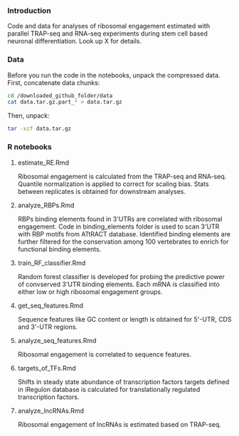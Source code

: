 ### Introduction
Code and data for analyses of ribosomal engagement estimated with parallel TRAP-seq and RNA-seq experiments during stem cell based neuronal differentiation. Look up X for details.

### Data
Before you run the code in the notebooks, unpack the compressed data.
First, concatenate data chunks:
```bash
cd /downloaded_github_folder/data
cat data.tar.gz.part_* > data.tar.gz
```
Then, unpack:
```bash
tar -xzf data.tar.gz
```

### R notebooks
1. estimate_RE.Rmd

   Ribosomal engagement is calculated from the TRAP-seq and RNA-seq. Quantile normalization is applied to correct for scaling bias. Stats between replicates is obtained for downstream analyses.
2. analyze_RBPs.Rmd

   RBPs binding elements found in 3'UTRs are correlated with ribosomal engagement. Code in binding_elements folder is used to scan 3'UTR with RBP motifs from ATtRACT database. Identified binding elements are further filtered for the conservation among 100 vertebrates to enrich for functional binding elements.
3. train_RF_classifier.Rmd

   Random forest classifier is developed for probing the predictive power of convserved 3'UTR binding elements. Each mRNA is classified into either low or high ribosomal engagement groups. 
4. get_seq_features.Rmd

   Sequence features like GC content or length is obtained for 5'-UTR, CDS and 3'-UTR regions.
5. analyze_seq_features.Rmd

   Ribosomal engagement is correlated to sequence features.
6. targets_of_TFs.Rmd

   Shifts in steady state abundance of transcription factors targets defined in iRegulon database is calculated for translationally regulated transcription factors.
7. analyze_lncRNAs.Rmd

   Ribosomal engagement of lncRNAs is estimated based on TRAP-seq.
